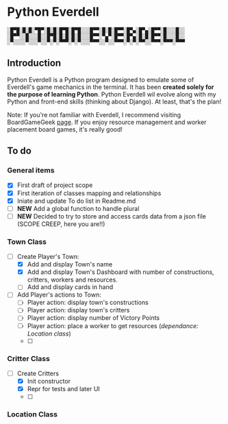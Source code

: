 # Python Everdell

    ░█▀█░█░█░▀█▀░█░█░█▀█░█▀█░░░█▀▀░█░█░█▀▀░█▀▄░█▀▄░█▀▀░█░░░█░░
    ░█▀▀░░█░░░█░░█▀█░█░█░█░█░░░█▀▀░▀▄▀░█▀▀░█▀▄░█░█░█▀▀░█░░░█░░
    ░▀░░░░▀░░░▀░░▀░▀░▀▀▀░▀░▀░░░▀▀▀░░▀░░▀▀▀░▀░▀░▀▀░░▀▀▀░▀▀▀░▀▀▀

## Introduction

Python Everdell is a Python program designed to emulate some of Everdell's game mechanics in the terminal. It has been **created solely for the purpose of learning Python**. Python Everdell wil evolve along with my Python and front-end skills (thinking about Django). At least, that's the plan!

Note: If you're not familiar with Everdell, I recommend visiting BoardGameGeek [page](https://boardgamegeek.com/boardgame/199792/everdell). If you enjoy resource management and worker placement board games, it's really good!

## To do

### General items

- [x] First draft of project scope
- [x] First iteration of classes mapping and relationships
- [x] Iniate and update To do list in Readme.md
- [ ] **NEW** Add a global function to handle plural
- [ ] **NEW** Decided to try to store and access cards data from a json file (SCOPE CREEP, here you are!!)

### Town Class

- [ ] Create Player's Town:
    - [x] Add and display Town's name
    - [x] Add and display Town's Dashboard with number of constructions, critters, workers and resources.
    - [ ] Add and display cards in hand

- [ ] Add Player's actions to Town:
    - [ ] Player action: display town's constructions
    - [ ] Player action: display town's critters
    - [ ] Player action: display number of Victory Points
    - [ ] Player action: place a worker to get resources (*dependance: Location class*)
    - [ ] 

### Critter Class

- [ ] Create Critters
    - [x] Init constructor
    - [x] Repr for tests and later UI
    - [ ] 

### Location Class